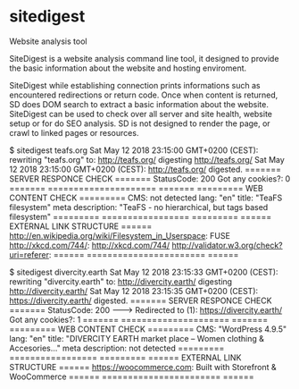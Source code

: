 # sitedigest
Website analysis tool

SiteDigest is a website analysis command line tool, it designed to provide the basic information about the website and hosting enviroment.

SiteDigest while establishing connection prints informations such as encountered redirections or return code. 
Once when content is returned, SD does DOM search to extract a basic information about the website.
SiteDigest can be used to check over all server and site health, website setup or for do SEO analysis.
SD is not designed to render the page, or crawl to linked pages or resources.

$ sitedigest teafs.org
Sat May 12 2018 23:15:00 GMT+0200 (CEST): rewriting "teafs.org" to: http://teafs.org/
                digesting http://teafs.org/
Sat May 12 2018 23:15:00 GMT+0200 (CEST): http://teafs.org/ digested.
======= SERVER RESPONCE CHECK =======
StatusCode: 200
Got any cookies?: 0
======= ===================== =======
========= WEB CONTENT CHECK =========
CMS: not detected
lang: "en"
title: "TeaFS filesystem"
meta description: "TeaFS - no hierarchical, but tags based filesystem"
========= ================= =========
====== EXTERNAL LINK STRUCTURE ======
http://en.wikipedia.org/wiki/Filesystem_in_Userspace: FUSE
http://xkcd.com/744/: http://xkcd.com/744/
http://validator.w3.org/check?uri=referer: 
====== ======================= ======

$ sitedigest divercity.earth
Sat May 12 2018 23:15:33 GMT+0200 (CEST): rewriting "divercity.earth" to: http://divercity.earth/
                digesting http://divercity.earth/
Sat May 12 2018 23:15:35 GMT+0200 (CEST): https://divercity.earth/ digested.
======= SERVER RESPONCE CHECK =======
StatusCode: 200
 ---> Redirected to (1): https://divercity.earth/
Got any cookies?: 1
======= ===================== =======
========= WEB CONTENT CHECK =========
CMS: "WordPress 4.9.5"
lang: "en"
title: "DIVERCITY EARTH market place – Women clothing & Accesories…"
meta description: not detected
========= ================= =========
====== EXTERNAL LINK STRUCTURE ======
https://woocommerce.com: Built with Storefront & WooCommerce
====== ======================= ======
